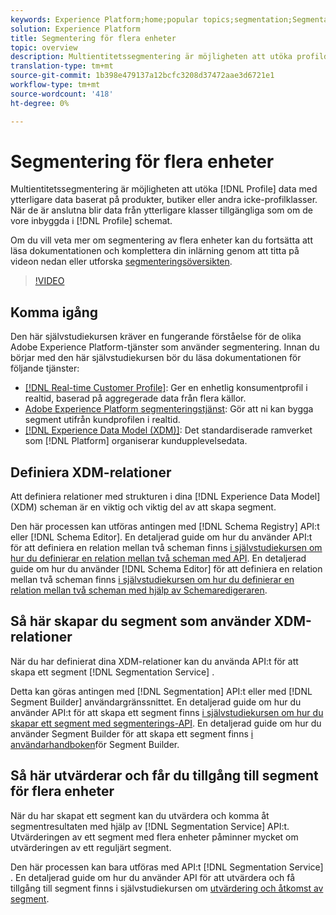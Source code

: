 ```yaml
---
keywords: Experience Platform;home;popular topics;segmentation;Segmentation;segment service;segments;Segments
solution: Experience Platform
title: Segmentering för flera enheter
topic: overview
description: Multientitetssegmentering är möjligheten att utöka profildata med ytterligare data baserat på produkter, butiker eller andra icke-profilklasser. När de är anslutna blir data från ytterligare klasser tillgängliga som om de vore inbyggda i profilschemat.
translation-type: tm+mt
source-git-commit: 1b398e479137a12bcfc3208d37472aae3d6721e1
workflow-type: tm+mt
source-wordcount: '418'
ht-degree: 0%

---
```



# Segmentering för flera enheter

Multientitetssegmentering är möjligheten att utöka [!DNL Profile] data med ytterligare data baserat på produkter, butiker eller andra icke-profilklasser. När de är anslutna blir data från ytterligare klasser tillgängliga som om de vore inbyggda i [!DNL Profile] schemat.

Om du vill veta mer om segmentering av flera enheter kan du fortsätta att läsa dokumentationen och komplettera din inlärning genom att titta på videon nedan eller utforska [segmenteringsöversikten](./home.md).

>[!VIDEO](https://video.tv.adobe.com/v/28947?quality=12&learn=on)

## Komma igång

Den här självstudiekursen kräver en fungerande förståelse för de olika Adobe Experience Platform-tjänster som använder segmentering. Innan du börjar med den här självstudiekursen bör du läsa dokumentationen för följande tjänster:

- [[!DNL Real-time Customer Profile]](../profile/home.md): Ger en enhetlig konsumentprofil i realtid, baserad på aggregerade data från flera källor.
- [Adobe Experience Platform segmenteringstjänst](./home.md): Gör att ni kan bygga segment utifrån kundprofilen i realtid.
- [[!DNL Experience Data Model (XDM)]](../xdm/home.md): Det standardiserade ramverket som [!DNL Platform] organiserar kundupplevelsedata.

## Definiera XDM-relationer

Att definiera relationer med strukturen i dina [!DNL Experience Data Model] (XDM) scheman är en viktig och viktig del av att skapa segment.

Den här processen kan utföras antingen med [!DNL Schema Registry] API:t eller [!DNL Schema Editor]. En detaljerad guide om hur du använder API:t för att definiera en relation mellan två scheman finns [i självstudiekursen om hur du definierar en relation mellan två scheman med API](../xdm/tutorials/relationship-api.md). En detaljerad guide om hur du använder [!DNL Schema Editor] för att definiera en relation mellan två scheman finns [i självstudiekursen om hur du definierar en relation mellan två scheman med hjälp av Schemaredigeraren](../xdm/tutorials/relationship-ui.md).

## Så här skapar du segment som använder XDM-relationer

När du har definierat dina XDM-relationer kan du använda API:t för att skapa ett segment [!DNL Segmentation Service] .

Detta kan göras antingen med [!DNL Segmentation] API:t eller med [!DNL Segment Builder] användargränssnittet. En detaljerad guide om hur du använder API:t för att skapa ett segment finns [i självstudiekursen om hur du skapar ett segment med segmenterings-API](./tutorials/create-a-segment.md). En detaljerad guide om hur du använder Segment Builder för att skapa ett segment finns [i användarhandboken](./ui/overview.md)för Segment Builder.

## Så här utvärderar och får du tillgång till segment för flera enheter

När du har skapat ett segment kan du utvärdera och komma åt segmentresultaten med hjälp av [!DNL Segmentation Service] API:t. Utvärderingen av ett segment med flera enheter påminner mycket om utvärderingen av ett reguljärt segment.

Den här processen kan bara utföras med API:t [!DNL Segmentation Service] . En detaljerad guide om hur du använder API för att utvärdera och få tillgång till segment finns i självstudiekursen om [utvärdering och åtkomst av segment](./tutorials/evaluate-a-segment.md).